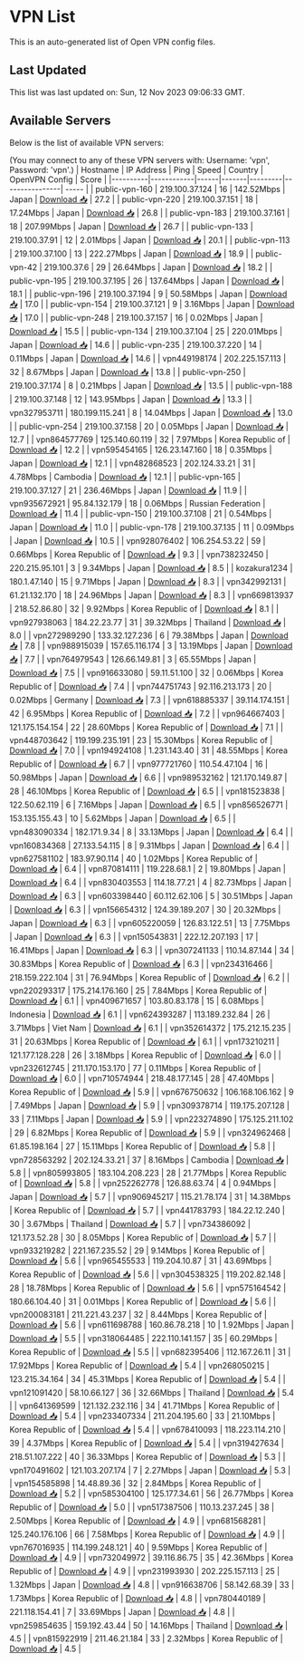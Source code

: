 # VPN List

This is an auto-generated list of Open VPN config files.

## Last Updated

This list was last updated on: Sun, 12 Nov 2023 09:06:33 GMT.

## Available Servers

Below is the list of available VPN servers:

(You may connect to any of these VPN servers with: Username: 'vpn', Password: 'vpn'.)
| Hostname | IP Address | Ping | Speed | Country | OpenVPN Config | Score |
|----------|------------|------|-------|---------|----------------| ----- |
| public-vpn-160 | 219.100.37.124 | 16 | 142.52Mbps | Japan | [Download 📥](./configs/server_0_JP.ovpn) | 27.2 |
| public-vpn-220 | 219.100.37.151 | 18 | 17.24Mbps | Japan | [Download 📥](./configs/server_1_JP.ovpn) | 26.8 |
| public-vpn-183 | 219.100.37.161 | 18 | 207.99Mbps | Japan | [Download 📥](./configs/server_2_JP.ovpn) | 26.7 |
| public-vpn-133 | 219.100.37.91 | 12 | 2.01Mbps | Japan | [Download 📥](./configs/server_3_JP.ovpn) | 20.1 |
| public-vpn-113 | 219.100.37.100 | 13 | 222.27Mbps | Japan | [Download 📥](./configs/server_4_JP.ovpn) | 18.9 |
| public-vpn-42 | 219.100.37.6 | 29 | 26.64Mbps | Japan | [Download 📥](./configs/server_5_JP.ovpn) | 18.2 |
| public-vpn-195 | 219.100.37.195 | 26 | 137.64Mbps | Japan | [Download 📥](./configs/server_6_JP.ovpn) | 18.1 |
| public-vpn-196 | 219.100.37.194 | 9 | 50.58Mbps | Japan | [Download 📥](./configs/server_7_JP.ovpn) | 17.0 |
| public-vpn-154 | 219.100.37.121 | 9 | 3.16Mbps | Japan | [Download 📥](./configs/server_8_JP.ovpn) | 17.0 |
| public-vpn-248 | 219.100.37.157 | 16 | 0.02Mbps | Japan | [Download 📥](./configs/server_9_JP.ovpn) | 15.5 |
| public-vpn-134 | 219.100.37.104 | 25 | 220.01Mbps | Japan | [Download 📥](./configs/server_10_JP.ovpn) | 14.6 |
| public-vpn-235 | 219.100.37.220 | 14 | 0.11Mbps | Japan | [Download 📥](./configs/server_11_JP.ovpn) | 14.6 |
| vpn449198174 | 202.225.157.113 | 32 | 8.67Mbps | Japan | [Download 📥](./configs/server_12_JP.ovpn) | 13.8 |
| public-vpn-250 | 219.100.37.174 | 8 | 0.21Mbps | Japan | [Download 📥](./configs/server_13_JP.ovpn) | 13.5 |
| public-vpn-188 | 219.100.37.148 | 12 | 143.95Mbps | Japan | [Download 📥](./configs/server_14_JP.ovpn) | 13.3 |
| vpn327953711 | 180.199.115.241 | 8 | 14.04Mbps | Japan | [Download 📥](./configs/server_15_JP.ovpn) | 13.0 |
| public-vpn-254 | 219.100.37.158 | 20 | 0.05Mbps | Japan | [Download 📥](./configs/server_16_JP.ovpn) | 12.7 |
| vpn864577769 | 125.140.60.119 | 32 | 7.97Mbps | Korea Republic of | [Download 📥](./configs/server_17_KR.ovpn) | 12.2 |
| vpn595454165 | 126.23.147.160 | 18 | 0.35Mbps | Japan | [Download 📥](./configs/server_18_JP.ovpn) | 12.1 |
| vpn482868523 | 202.124.33.21 | 31 | 4.78Mbps | Cambodia | [Download 📥](./configs/server_19_KH.ovpn) | 12.1 |
| public-vpn-165 | 219.100.37.127 | 21 | 236.46Mbps | Japan | [Download 📥](./configs/server_20_JP.ovpn) | 11.9 |
| vpn935672921 | 95.84.132.179 | 18 | 0.06Mbps | Russian Federation | [Download 📥](./configs/server_21_RU.ovpn) | 11.4 |
| public-vpn-150 | 219.100.37.108 | 21 | 0.54Mbps | Japan | [Download 📥](./configs/server_22_JP.ovpn) | 11.0 |
| public-vpn-178 | 219.100.37.135 | 11 | 0.09Mbps | Japan | [Download 📥](./configs/server_23_JP.ovpn) | 10.5 |
| vpn928076402 | 106.254.53.22 | 59 | 0.66Mbps | Korea Republic of | [Download 📥](./configs/server_24_KR.ovpn) | 9.3 |
| vpn738232450 | 220.215.95.101 | 3 | 9.34Mbps | Japan | [Download 📥](./configs/server_25_JP.ovpn) | 8.5 |
| kozakura1234 | 180.1.47.140 | 15 | 9.71Mbps | Japan | [Download 📥](./configs/server_26_JP.ovpn) | 8.3 |
| vpn342992131 | 61.21.132.170 | 18 | 24.96Mbps | Japan | [Download 📥](./configs/server_27_JP.ovpn) | 8.3 |
| vpn669813937 | 218.52.86.80 | 32 | 9.92Mbps | Korea Republic of | [Download 📥](./configs/server_28_KR.ovpn) | 8.1 |
| vpn927938063 | 184.22.23.77 | 31 | 39.32Mbps | Thailand | [Download 📥](./configs/server_29_TH.ovpn) | 8.0 |
| vpn272989290 | 133.32.127.236 | 6 | 79.38Mbps | Japan | [Download 📥](./configs/server_30_JP.ovpn) | 7.8 |
| vpn988915039 | 157.65.116.174 | 3 | 13.19Mbps | Japan | [Download 📥](./configs/server_31_JP.ovpn) | 7.7 |
| vpn764979543 | 126.66.149.81 | 3 | 65.55Mbps | Japan | [Download 📥](./configs/server_32_JP.ovpn) | 7.5 |
| vpn916633080 | 59.11.51.100 | 32 | 0.06Mbps | Korea Republic of | [Download 📥](./configs/server_33_KR.ovpn) | 7.4 |
| vpn744751743 | 92.116.213.173 | 20 | 0.02Mbps | Germany | [Download 📥](./configs/server_34_DE.ovpn) | 7.3 |
| vpn618885337 | 39.114.174.151 | 42 | 6.95Mbps | Korea Republic of | [Download 📥](./configs/server_35_KR.ovpn) | 7.2 |
| vpn964667403 | 121.175.154.154 | 22 | 28.60Mbps | Korea Republic of | [Download 📥](./configs/server_36_KR.ovpn) | 7.1 |
| vpn448703642 | 119.199.235.191 | 23 | 15.30Mbps | Korea Republic of | [Download 📥](./configs/server_37_KR.ovpn) | 7.0 |
| vpn194924108 | 1.231.143.40 | 31 | 48.55Mbps | Korea Republic of | [Download 📥](./configs/server_38_KR.ovpn) | 6.7 |
| vpn977721760 | 110.54.47.104 | 16 | 50.98Mbps | Japan | [Download 📥](./configs/server_39_JP.ovpn) | 6.6 |
| vpn989532162 | 121.170.149.87 | 28 | 46.10Mbps | Korea Republic of | [Download 📥](./configs/server_40_KR.ovpn) | 6.5 |
| vpn181523838 | 122.50.62.119 | 6 | 7.16Mbps | Japan | [Download 📥](./configs/server_41_JP.ovpn) | 6.5 |
| vpn856526771 | 153.135.155.43 | 10 | 5.62Mbps | Japan | [Download 📥](./configs/server_42_JP.ovpn) | 6.5 |
| vpn483090334 | 182.171.9.34 | 8 | 33.13Mbps | Japan | [Download 📥](./configs/server_43_JP.ovpn) | 6.4 |
| vpn160834368 | 27.133.54.115 | 8 | 9.31Mbps | Japan | [Download 📥](./configs/server_44_JP.ovpn) | 6.4 |
| vpn627581102 | 183.97.90.114 | 40 | 1.02Mbps | Korea Republic of | [Download 📥](./configs/server_45_KR.ovpn) | 6.4 |
| vpn870814111 | 119.228.68.1 | 2 | 19.80Mbps | Japan | [Download 📥](./configs/server_46_JP.ovpn) | 6.4 |
| vpn830403553 | 114.18.77.21 | 4 | 82.73Mbps | Japan | [Download 📥](./configs/server_47_JP.ovpn) | 6.3 |
| vpn603398440 | 60.112.62.106 | 5 | 30.51Mbps | Japan | [Download 📥](./configs/server_48_JP.ovpn) | 6.3 |
| vpn156654312 | 124.39.189.207 | 30 | 20.32Mbps | Japan | [Download 📥](./configs/server_49_JP.ovpn) | 6.3 |
| vpn605220059 | 126.83.122.51 | 13 | 7.75Mbps | Japan | [Download 📥](./configs/server_50_JP.ovpn) | 6.3 |
| vpn150543831 | 222.12.207.193 | 17 | 16.41Mbps | Japan | [Download 📥](./configs/server_51_JP.ovpn) | 6.3 |
| vpn307241133 | 110.14.87.144 | 34 | 30.83Mbps | Korea Republic of | [Download 📥](./configs/server_52_KR.ovpn) | 6.3 |
| vpn234316466 | 218.159.222.104 | 31 | 76.94Mbps | Korea Republic of | [Download 📥](./configs/server_53_KR.ovpn) | 6.2 |
| vpn220293317 | 175.214.176.160 | 25 | 7.84Mbps | Korea Republic of | [Download 📥](./configs/server_54_KR.ovpn) | 6.1 |
| vpn409671657 | 103.80.83.178 | 15 | 6.08Mbps | Indonesia | [Download 📥](./configs/server_55_ID.ovpn) | 6.1 |
| vpn624393287 | 113.189.232.84 | 26 | 3.71Mbps | Viet Nam | [Download 📥](./configs/server_56_VN.ovpn) | 6.1 |
| vpn352614372 | 175.212.15.235 | 31 | 20.63Mbps | Korea Republic of | [Download 📥](./configs/server_57_KR.ovpn) | 6.1 |
| vpn173210211 | 121.177.128.228 | 26 | 3.18Mbps | Korea Republic of | [Download 📥](./configs/server_58_KR.ovpn) | 6.0 |
| vpn232612745 | 211.170.153.170 | 77 | 0.11Mbps | Korea Republic of | [Download 📥](./configs/server_59_KR.ovpn) | 6.0 |
| vpn710574944 | 218.48.177.145 | 28 | 47.40Mbps | Korea Republic of | [Download 📥](./configs/server_60_KR.ovpn) | 5.9 |
| vpn676750632 | 106.168.106.162 | 9 | 7.49Mbps | Japan | [Download 📥](./configs/server_61_JP.ovpn) | 5.9 |
| vpn309378714 | 119.175.207.128 | 33 | 7.11Mbps | Japan | [Download 📥](./configs/server_62_JP.ovpn) | 5.9 |
| vpn223274890 | 175.125.211.102 | 29 | 6.82Mbps | Korea Republic of | [Download 📥](./configs/server_63_KR.ovpn) | 5.9 |
| vpn324962468 | 61.85.198.164 | 27 | 15.11Mbps | Korea Republic of | [Download 📥](./configs/server_64_KR.ovpn) | 5.8 |
| vpn728563292 | 202.124.33.21 | 37 | 8.16Mbps | Cambodia | [Download 📥](./configs/server_65_KH.ovpn) | 5.8 |
| vpn805993805 | 183.104.208.223 | 28 | 21.77Mbps | Korea Republic of | [Download 📥](./configs/server_66_KR.ovpn) | 5.8 |
| vpn252262778 | 126.88.63.74 | 4 | 0.94Mbps | Japan | [Download 📥](./configs/server_67_JP.ovpn) | 5.7 |
| vpn906945217 | 115.21.78.174 | 31 | 14.38Mbps | Korea Republic of | [Download 📥](./configs/server_68_KR.ovpn) | 5.7 |
| vpn441783793 | 184.22.12.240 | 30 | 3.67Mbps | Thailand | [Download 📥](./configs/server_69_TH.ovpn) | 5.7 |
| vpn734386092 | 121.173.52.28 | 30 | 8.05Mbps | Korea Republic of | [Download 📥](./configs/server_70_KR.ovpn) | 5.7 |
| vpn933219282 | 221.167.235.52 | 29 | 9.14Mbps | Korea Republic of | [Download 📥](./configs/server_71_KR.ovpn) | 5.6 |
| vpn965455533 | 119.204.10.87 | 31 | 43.69Mbps | Korea Republic of | [Download 📥](./configs/server_72_KR.ovpn) | 5.6 |
| vpn304538325 | 119.202.82.148 | 28 | 18.78Mbps | Korea Republic of | [Download 📥](./configs/server_73_KR.ovpn) | 5.6 |
| vpn575164542 | 180.66.104.40 | 31 | 0.01Mbps | Korea Republic of | [Download 📥](./configs/server_74_KR.ovpn) | 5.6 |
| vpn200083181 | 211.221.43.237 | 32 | 8.44Mbps | Korea Republic of | [Download 📥](./configs/server_75_KR.ovpn) | 5.6 |
| vpn611698788 | 160.86.78.218 | 10 | 1.92Mbps | Japan | [Download 📥](./configs/server_76_JP.ovpn) | 5.5 |
| vpn318064485 | 222.110.141.157 | 35 | 60.29Mbps | Korea Republic of | [Download 📥](./configs/server_77_KR.ovpn) | 5.5 |
| vpn682395406 | 112.167.26.11 | 31 | 17.92Mbps | Korea Republic of | [Download 📥](./configs/server_78_KR.ovpn) | 5.4 |
| vpn268050215 | 123.215.34.164 | 34 | 45.31Mbps | Korea Republic of | [Download 📥](./configs/server_79_KR.ovpn) | 5.4 |
| vpn121091420 | 58.10.66.127 | 36 | 32.66Mbps | Thailand | [Download 📥](./configs/server_80_TH.ovpn) | 5.4 |
| vpn641369599 | 121.132.232.116 | 34 | 41.71Mbps | Korea Republic of | [Download 📥](./configs/server_81_KR.ovpn) | 5.4 |
| vpn233407334 | 211.204.195.60 | 33 | 21.10Mbps | Korea Republic of | [Download 📥](./configs/server_82_KR.ovpn) | 5.4 |
| vpn678410093 | 118.223.114.210 | 39 | 4.37Mbps | Korea Republic of | [Download 📥](./configs/server_83_KR.ovpn) | 5.4 |
| vpn319427634 | 218.51.107.222 | 40 | 36.33Mbps | Korea Republic of | [Download 📥](./configs/server_84_KR.ovpn) | 5.3 |
| vpn170491602 | 121.103.207.174 | 7 | 2.27Mbps | Japan | [Download 📥](./configs/server_85_JP.ovpn) | 5.3 |
| vpn154585898 | 14.48.89.36 | 32 | 2.84Mbps | Korea Republic of | [Download 📥](./configs/server_86_KR.ovpn) | 5.2 |
| vpn585304100 | 125.177.34.61 | 56 | 26.77Mbps | Korea Republic of | [Download 📥](./configs/server_87_KR.ovpn) | 5.0 |
| vpn517387506 | 110.13.237.245 | 38 | 2.50Mbps | Korea Republic of | [Download 📥](./configs/server_88_KR.ovpn) | 4.9 |
| vpn681568281 | 125.240.176.106 | 66 | 7.58Mbps | Korea Republic of | [Download 📥](./configs/server_89_KR.ovpn) | 4.9 |
| vpn767016935 | 114.199.248.121 | 40 | 9.59Mbps | Korea Republic of | [Download 📥](./configs/server_90_KR.ovpn) | 4.9 |
| vpn732049972 | 39.116.86.75 | 35 | 42.36Mbps | Korea Republic of | [Download 📥](./configs/server_91_KR.ovpn) | 4.9 |
| vpn231993930 | 202.225.157.113 | 25 | 1.32Mbps | Japan | [Download 📥](./configs/server_92_JP.ovpn) | 4.8 |
| vpn916638706 | 58.142.68.39 | 33 | 1.73Mbps | Korea Republic of | [Download 📥](./configs/server_93_KR.ovpn) | 4.8 |
| vpn780440189 | 221.118.154.41 | 7 | 33.69Mbps | Japan | [Download 📥](./configs/server_94_JP.ovpn) | 4.8 |
| vpn259854635 | 159.192.43.44 | 50 | 14.16Mbps | Thailand | [Download 📥](./configs/server_95_TH.ovpn) | 4.5 |
| vpn815922919 | 211.46.21.184 | 33 | 2.32Mbps | Korea Republic of | [Download 📥](./configs/server_96_KR.ovpn) | 4.5 |

